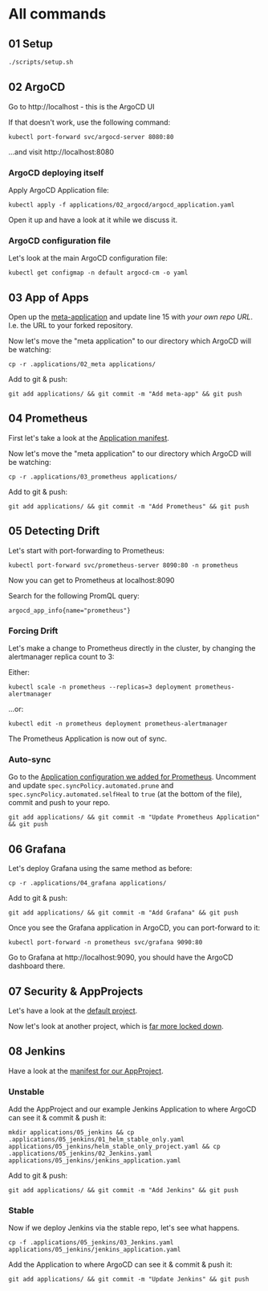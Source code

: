# All commands

## 01 Setup

```bash
./scripts/setup.sh
```

## 02 ArgoCD

Go to http://localhost - this is the ArgoCD UI

If that doesn't work, use the following command:

`kubectl port-forward svc/argocd-server 8080:80`

...and visit http://localhost:8080

### ArgoCD deploying itself

Apply ArgoCD Application file:

`kubectl apply -f applications/02_argocd/argocd_application.yaml`

Open it up and have a look at it while we discuss it.

### ArgoCD configuration file

Let's look at the main ArgoCD configuration file:

`kubectl get configmap -n default argocd-cm -o yaml`

## 03 App of Apps

Open up the [meta-application](.applications/02_meta/meta_application.yaml) and update line 15 with _your own repo URL_. I.e. the URL to your forked repository.

Now let's move the "meta application" to our directory which ArgoCD will be watching:

`cp -r .applications/02_meta applications/`

Add to git & push:

`git add applications/ && git commit -m "Add meta-app" && git push`

## 04 Prometheus

First let's take a look at the [Application manifest](.applications/03_prometheus/prometheus_application.yaml).

Now let's move the "meta application" to our directory which ArgoCD will be watching:

`cp -r .applications/03_prometheus applications/`

Add to git & push:

`git add applications/ && git commit -m "Add Prometheus" && git push`

## 05 Detecting Drift

Let's start with port-forwarding to Prometheus:

`kubectl port-forward svc/prometheus-server 8090:80 -n prometheus`

Now you can get to Prometheus at localhost:8090

Search for the following PromQL query:

`argocd_app_info{name="prometheus"}`

### Forcing Drift

Let's make a change to Prometheus directly in the cluster, by changing the alertmanager replica count to 3:

Either:

`kubectl scale -n prometheus --replicas=3 deployment prometheus-alertmanager`

...or:

`kubectl edit -n prometheus deployment prometheus-alertmanager`

The Prometheus Application is now out of sync.

### Auto-sync

Go to the [Application configuration we added for Prometheus](../applications/03_prometheus/prometheus_application.yaml). Uncomment and update `spec.syncPolicy.automated.prune` and `spec.syncPolicy.automated.selfHeal` to `true` (at the bottom of the file), commit and push to your repo.

`git add applications/ && git commit -m "Update Prometheus Application" && git push`

## 06 Grafana

Let's deploy Grafana using the same method as before:

`cp -r .applications/04_grafana applications/`

Add to git & push:

`git add applications/ && git commit -m "Add Grafana" && git push`

Once you see the Grafana application in ArgoCD, you can port-forward to it:

`kubectl port-forward -n prometheus svc/grafana 9090:80`

Go to Grafana at http://localhost:9090, you should have the ArgoCD dashboard there.

## 07 Security & AppProjects

Let's have a look at the [default project](./Exploring_AppProjects/default_appproject.yaml).

Now let's look at another project, which is [far more locked down](./Exploring_AppProjects/example_appproject.yaml).

## 08 Jenkins

Have a look at the [manifest for our AppProject](../.applications/05_jenkins/01_helm_stable_only.yaml).

### Unstable

Add the AppProject and our example Jenkins Application to where ArgoCD can see it & commit & push it:

`mkdir applications/05_jenkins && cp .applications/05_jenkins/01_helm_stable_only.yaml applications/05_jenkins/helm_stable_only_project.yaml && cp .applications/05_jenkins/02_Jenkins.yaml applications/05_jenkins/jenkins_application.yaml`

Add to git & push:

`git add applications/ && git commit -m "Add Jenkins" && git push`

### Stable

Now if we deploy Jenkins via the stable repo, let's see what happens.

`cp -f .applications/05_jenkins/03_Jenkins.yaml applications/05_jenkins/jenkins_application.yaml`

Add the Application to where ArgoCD can see it & commit & push it:

`git add applications/ && git commit -m "Update Jenkins" && git push`
